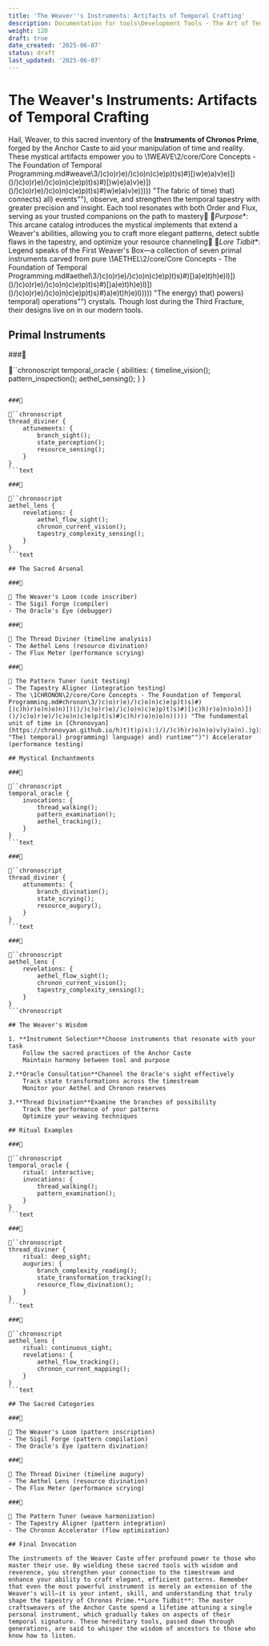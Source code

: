 ```yaml
---
title: 'The Weaver''s Instruments: Artifacts of Temporal Crafting'
description: Documentation for tools\Development Tools - The Art of Temporal Crafting.md
weight: 120
draft: true
date_created: '2025-06-07'
status: draft
last_updated: '2025-06-07'
---
```


# The Weaver's Instruments: Artifacts of Temporal Crafting

Hail, Weaver, to this sacred inventory of the **Instruments of Chronos Prime**, forged by the Anchor Caste to aid your manipulation of time and reality. These mystical artifacts empower you to \1WEAVE\2/core/Core Concepts - The Foundation of Temporal Programming.md#weave\3/)c)o)r)e)/)c)o)n)c)e)p)t)s)#)[)w)e)a)v)e)])()/)c)o)r)e)/)c)o)n)c)e)p)t)s)#)[)w)e)a)v)e)])()/)c)o)r)e)/)c)o)n)c)e)p)t)s)#)w)e)a)v)e))))) "The fabric of time) that) connects) all) events""), observe, and strengthen the temporal tapestry with greater precision and insight. Each tool resonates with both Order and Flux, serving as your trusted companions on the path to mastery
*Purpose**: This arcane catalog introduces the mystical implements that extend a Weaver's abilities, allowing you to craft more elegant patterns, detect subtle flaws in the tapestry, and optimize your resource channeling
*Lore Tidbit**: Legend speaks of the First Weaver's Box—a collection of seven primal instruments carved from pure \1AETHEL\2/core/Core Concepts - The Foundation of Temporal Programming.md#aethel\3/)c)o)r)e)/)c)o)n)c)e)p)t)s)#)[)a)e)t)h)e)l)])()/)c)o)r)e)/)c)o)n)c)e)p)t)s)#)[)a)e)t)h)e)l)])()/)c)o)r)e)/)c)o)n)c)e)p)t)s)#)a)e)t)h)e)l))))) "The energy) that) powers) temporal) operations"") crystals. Though lost during the Third Fracture, their designs live on in our modern tools.

## Primal Instruments

###

``chronoscript
temporal_oracle {
    abilities: {
        timeline_vision();
        pattern_inspection();
        aethel_sensing();
    }
}
```text

###

``chronoscript
thread_diviner {
    attunements: {
        branch_sight();
        state_perception();
        resource_sensing();
    }
}
```text

###

``chronoscript
aethel_lens {
    revelations: {
        aethel_flow_sight();
        chronon_current_vision();
        tapestry_complexity_sensing();
    }
}
```text

## The Sacred Arsenal

###

 The Weaver's Loom (code inscriber)
- The Sigil Forge (compiler)
- The Oracle's Eye (debugger)

###

 The Thread Diviner (timeline analysis)
- The Aethel Lens (resource divination)
- The Flux Meter (performance scrying)

###

 The Pattern Tuner (unit testing)
- The Tapestry Aligner (integration testing)
- The \1CHRONON\2/core/Core Concepts - The Foundation of Temporal Programming.md#chronon\3/)c)o)r)e)/)c)o)n)c)e)p)t)s)#)[)c)h)r)o)n)o)n)])()/)c)o)r)e)/)c)o)n)c)e)p)t)s)#)[)c)h)r)o)n)o)n)])()/)c)o)r)e)/)c)o)n)c)e)p)t)s)#)c)h)r)o)n)o)n))))) "The fundamental unit of time in [Chronovyan](https://chronovyan.github.io/h)t)t)p)s):)/)/)c)h)r)o)n)o)v)y)a)n).)g)i)t)h)u)b).)i)o)/)h)t)t)p)s):)/)/)c)h)r)o)n)o)v)y)a)n).)g)i)t)h)u)b).)i)o)/)h)t)t)p)s):)/)/)c)h)r)o)n)o)v)y)a)n).)g)i)t)h)u)b).)i)o)/)h)t)t)p)s):)/)/)c)h)r)o)n)o)v)y)a)n).)g)i)t)h)u)b).)i)o)/)h)t)t)p)s):)/)/)c)h)r)o)n)o)v)y)a)n).)g)i)t)h)u)b).)i)o)/)h)t)t)p)s):)/)/)c)h)r)o)n)o)v)y)a)n).)g)i)t)h)u)b).)i)o)/)/) "The) temporal) programming) language) and) runtime"")") Accelerator (performance testing)

## Mystical Enchantments

###

``chronoscript
temporal_oracle {
    invocations: {
        thread_walking();
        pattern_examination();
        aethel_tracking();
    }
}
```text

###

``chronoscript
thread_diviner {
    attunements: {
        branch_divination();
        state_scrying();
        resource_augury();
    }
}
```text

###

``chronoscript
aethel_lens {
    revelations: {
        aethel_flow_sight();
        chronon_current_vision();
        tapestry_complexity_sensing();
    }
}
```chronoscript

## The Weaver's Wisdom

1. **Instrument Selection**Choose instruments that resonate with your task
    Follow the sacred practices of the Anchor Caste
    Maintain harmony between tool and purpose

2.**Oracle Consultation**Channel the Oracle's sight effectively
    Track state transformations across the timestream
    Monitor your Aethel and Chronon reserves

3.**Thread Divination**Examine the branches of possibility
    Track the performance of your patterns
    Optimize your weaving techniques

## Ritual Examples

###

``chronoscript
temporal_oracle {
    ritual: interactive;
    invocations: {
        thread_walking();
        pattern_examination();
    }
}
```text

###

``chronoscript
thread_diviner {
    ritual: deep_sight;
    auguries: {
        branch_complexity_reading();
        state_transformation_tracking();
        resource_flow_divination();
    }
}
```text

###

``chronoscript
aethel_lens {
    ritual: continuous_sight;
    revelations: {
        aethel_flow_tracking();
        chronon_current_mapping();
    }
}
```text

## The Sacred Categories

###

 The Weaver's Loom (pattern inscription)
- The Sigil Forge (pattern compilation)
- The Oracle's Eye (pattern divination)

###

 The Thread Diviner (timeline augury)
- The Aethel Lens (resource divination)
- The Flux Meter (performance scrying)

###

 The Pattern Tuner (weave harmonization)
- The Tapestry Aligner (pattern integration)
- The Chronon Accelerator (flow optimization)

## Final Invocation

The instruments of the Weaver Caste offer profound power to those who master their use. By wielding these sacred tools with wisdom and reverence, you strengthen your connection to the timestream and enhance your ability to craft elegant, efficient patterns. Remember that even the most powerful instrument is merely an extension of the Weaver's will—it is your intent, skill, and understanding that truly shape the tapestry of Chronos Prime.**Lore Tidbit**: The master craftsweavers of the Anchor Caste spend a lifetime attuning a single personal instrument, which gradually takes on aspects of their temporal signature. These hereditary tools, passed down through generations, are said to whisper the wisdom of ancestors to those who know how to listen.